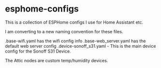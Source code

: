 # esphome-configs
This is a collection of ESPHome configs I use for Home Assistant etc.   

I am converting to a new naming convention for these files.   

.base-wifi.yaml has the wifi config info
.base-web_server.yaml has the default web server config 
.device-sonoff_s31.yaml - This is the main device config for the Sonoff S31 Device.

The Attic nodes are custom temp/humidity devices.



